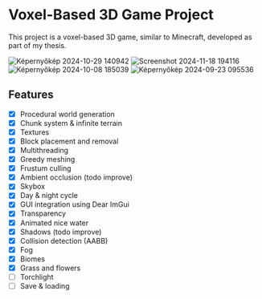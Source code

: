 # Voxel-Based 3D Game Project

This project is a voxel-based 3D game, similar to Minecraft, developed as part of my thesis.

![Képernyőkép 2024-10-29 140942](https://github.com/user-attachments/assets/406e0877-96c7-464d-a418-e01f75a34c51)
![Screenshot 2024-11-18 194116](https://github.com/user-attachments/assets/49ed508f-36cb-4fa0-895c-6879a26b1e0f)
![Képernyőkép 2024-10-08 185039](https://github.com/user-attachments/assets/443fb5c9-f7b3-40a9-bc44-f201d09fb426)
![Képernyőkép 2024-09-23 095536](https://github.com/user-attachments/assets/d8a9d61e-58b9-445f-9028-62b60e7d98bd)


## Features
- [x] Procedural world generation
- [x] Chunk system & infinite terrain
- [x] Textures
- [x] Block placement and removal
- [x] Multithreading
- [x] Greedy meshing
- [x] Frustum culling
- [x] Ambient occlusion (todo improve)
- [x] Skybox
- [x] Day & night cycle
- [x] GUI integration using Dear ImGui
- [x] Transparency
- [x] Animated nice water
- [x] Shadows (todo improve)
- [x] Collision detection (AABB)
- [x] Fog
- [x] Biomes
- [x] Grass and flowers
- [ ] Torchlight
- [ ] Save & loading
